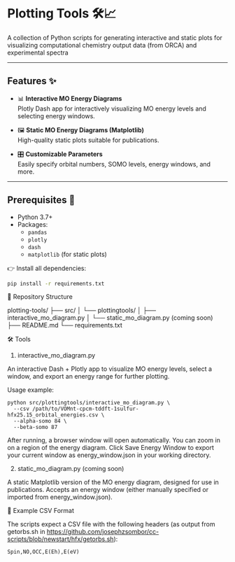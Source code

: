 # Plotting Tools 🛠️📈

A collection of Python scripts for generating interactive and static plots for visualizing computational chemistry output data (from ORCA) and experimental spectra

---

## Features ✨
- 📊 **Interactive MO Energy Diagrams**  
  Plotly Dash app for interactively visualizing MO energy levels and selecting energy windows.
  
- 🖼️ **Static MO Energy Diagrams (Matplotlib)**  
  High-quality static plots suitable for publications.

- 🎛️ **Customizable Parameters**  
  Easily specify orbital numbers, SOMO levels, energy windows, and more.

---

## Prerequisites 🔧
- Python 3.7+
- Packages:
  - `pandas`
  - `plotly`
  - `dash`
  - `matplotlib` (for static plots)

👉 Install all dependencies:
```bash
pip install -r requirements.txt
```
📂 Repository Structure

plotting-tools/
├── src/
│   └── plottingtools/
│       ├── interactive_mo_diagram.py
│       └── static_mo_diagram.py (coming soon)
├── README.md
└── requirements.txt

🛠️ Tools
1. interactive_mo_diagram.py

An interactive Dash + Plotly app to visualize MO energy levels, select a window, and export an energy range for further plotting.

Usage example:
```
python src/plottingtools/interactive_mo_diagram.py \
  --csv /path/to/VOMnt-cpcm-tddft-1sulfur-hfx25.15_orbital_energies.csv \
  --alpha-somo 84 \
  --beta-somo 87
```
  After running, a browser window will open automatically.
  You can zoom in on a region of the energy diagram.
  Click Save Energy Window to export your current window as energy_window.json in your working directory.

2. static_mo_diagram.py (coming soon)

A static Matplotlib version of the MO energy diagram, designed for use in publications. Accepts an energy window (either manually specified or imported from energy_window.json).

📄 Example CSV Format

The scripts expect a CSV file with the following headers (as output from getorbs.sh in https://github.com/josephzsombor/cc-scripts/blob/newstart/hfx/getorbs.sh):
```
Spin,NO,OCC,E(Eh),E(eV)
```


